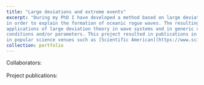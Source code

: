 ```yaml
---
title: "Large deviations and extreme events"
excerpt: "During my PhD I have developed a method based on large deviation theory and numerical optimization
in order to explain the formation of oceanic rogue waves. The resulting method for extreme events that we have formalized paves the way for
applications of large deviation theory in wave systems and in generic deterministic systems supplemented with random initial
conditions and/or parameters. This project resulted in publications in PNAS and PRX, and was featured
in popular science venues such as [Scientific American](https://www.scientificamerican.com/article/new-model-predicts-sudden-rogue-waves/), [Quanta Magazine](https://www.quantamagazine.org/the-grand-unified-theory-of-rogue-waves-20200205/) and the [Physics]() magazine of the APS. <br/><img src='/images/image4c.PNG'  style='width:600px;'>"
collection: portfolio
---
```

Collaborators: <br><br>
Project publications: 
